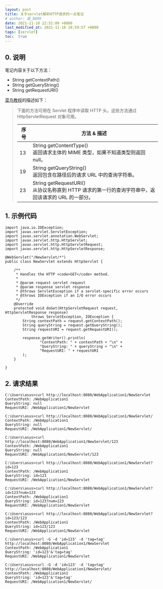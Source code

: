 ```yaml
---
layout: post
title: 关于servlet解析HTTP请求的一点笔记
# author: 焜_8899
date: 2021-11-10 22:51:09 +0800
last_modified_at: 2021-11-18 18:59:57 +0800
tags: [servlet]
toc:  true
---
```


## 0. 说明

笔记内容关于以下方法：
 - String getContextPath()
 - String getQueryString()
 - String getRequestURI()

[菜鸟教程](https://www.runoob.com/servlet/servlet-client-request.html)的描述如下：
>下面的方法可用在 Servlet 程序中读取 HTTP 头。这些方法通过 HttpServletRequest 对象可用。
>
>|序号|方法 & 描述|
>| --- | --- |
>|13|String getContentType()<br>返回请求主体的 MIME 类型，如果不知道类型则返回 null。|
>|19|String getQueryString()<br>返回包含在路径后的请求 URL 中的查询字符串。|
>|23|String getRequestURI()<br>从协议名称直到 HTTP 请求的第一行的查询字符串中，返回该请求的 URL 的一部分。|

## 1. 示例代码

```
import java.io.IOException;
import javax.servlet.ServletException;
import javax.servlet.annotation.WebServlet;
import javax.servlet.http.HttpServlet;
import javax.servlet.http.HttpServletRequest;
import javax.servlet.http.HttpServletResponse;

@WebServlet("/NewServlet/*")
public class NewServlet extends HttpServlet {

    /**
     * Handles the HTTP <code>GET</code> method.
     *
     * @param request servlet request
     * @param response servlet response
     * @throws ServletException if a servlet-specific error occurs
     * @throws IOException if an I/O error occurs
     */
    @Override
    protected void doGet(HttpServletRequest request, HttpServletResponse response)
            throws ServletException, IOException {
        String contextPath = request.getContextPath();
        String queryString = request.getQueryString();
        String requestURI = request.getRequestURI();
        
        response.getWriter().println(
                "ContextPath: " + contextPath + "\n" +
                "QueryString: " + queryString + "\n" +
                "RequestURI: " + requestURI
        );
    }

}

```

## 2. 请求结果

```
C:\Users\asus>curl http://localhost:8080/WebApplication1/NewServlet
ContextPath: /WebApplication1
QueryString: null
RequestURI: /WebApplication1/NewServlet

C:\Users\asus>curl http://localhost:8080/WebApplication1/NewServlet/
ContextPath: /WebApplication1
QueryString: null
RequestURI: /WebApplication1/NewServlet/

C:\Users\asus>curl http://localhost:8080/WebApplication1/NewServlet/123
ContextPath: /WebApplication1
QueryString: null
RequestURI: /WebApplication1/NewServlet/123

C:\Users\asus>curl http://localhost:8080/WebApplication1/NewServlet?id=123
ContextPath: /WebApplication1
QueryString: id=123
RequestURI: /WebApplication1/NewServlet

C:\Users\asus>curl http://localhost:8080/WebApplication1/NewServlet?id=123?num=123
ContextPath: /WebApplication1
QueryString: id=123?num=123
RequestURI: /WebApplication1/NewServlet

C:\Users\asus>curl http://localhost:8080/WebApplication1/NewServlet?id=123/123
ContextPath: /WebApplication1
QueryString: id=123/123
RequestURI: /WebApplication1/NewServlet

C:\Users\asus>curl -G -d 'id=123' -d 'tag=tag' http://localhost:8080/WebApplication1/NewServlet
ContextPath: /WebApplication1
QueryString: 'id=123'&'tag=tag'
RequestURI: /WebApplication1/NewServlet

C:\Users\asus>curl -G -d 'id=123' -d 'tag=tag' http://localhost:8080/WebApplication1/NewServlet/
ContextPath: /WebApplication1
QueryString: 'id=123'&'tag=tag'
RequestURI: /WebApplication1/NewServlet/
```
